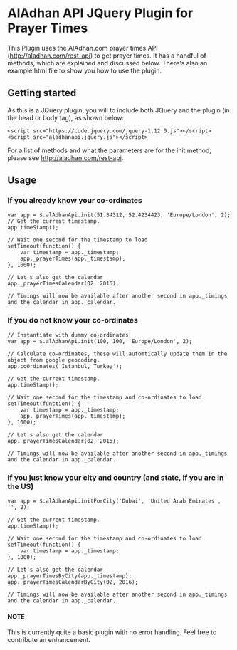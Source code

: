# AlAdhan API JQuery Plugin for Prayer Times
This Plugin uses the AlAdhan.com prayer times API (http://aladhan.com/rest-api) to get prayer times. It has a handful of methods, which are explained and discussed below. There's also an example.html file to show you how to use the plugin.

## Getting started
As this is a JQuery plugin, you will to include both JQuery and the plugin (in the head or body tag), as shown below:

```
<script src="https://code.jquery.com/jquery-1.12.0.js"></script>
<script src="aladhanapi.jquery.js"></script>
```

For a list of methods and what the parameters are for the init method, please see http://aladhan.com/rest-api.

## Usage

### If you already know your co-ordinates
```
var app = $.alAdhanApi.init(51.34312, 52.4234423, 'Europe/London', 2);
// Get the current timestamp.
app.timeStamp();

// Wait one second for the timestamp to load
setTimeout(function() {
    var timestamp = app._timestamp;
    app._prayerTimes(app._timestamp);
}, 1000);

// Let's also get the calendar
app._prayerTimesCalendar(02, 2016);

// Timings will now be available after another second in app._timings and the calendar in app._calendar.
```

### If you do not know your co-ordinates
```
// Instantiate with dummy co-ordinates
var app = $.alAdhanApi.init(100, 100, 'Europe/London', 2);

// Calculate co-ordinates, these will automtically update them in the object from google geocoding.
app.coOrdinates('Istanbul, Turkey');

// Get the current timestamp.
app.timeStamp();

// Wait one second for the timestamp and co-ordinates to load
setTimeout(function() {
    var timestamp = app._timestamp;
    app._prayerTimes(app._timestamp);
}, 1000);

// Let's also get the calendar
app._prayerTimesCalendar(02, 2016);

// Timings will now be available after another second in app._timings and the calendar in app._calendar.
```

### If you just know your city and country (and state, if you are in the US)
```
var app = $.alAdhanApi.initForCity('Dubai', 'United Arab Emirates', '', 2);

// Get the current timestamp.
app.timeStamp();

// Wait one second for the timestamp and co-ordinates to load
setTimeout(function() {
    var timestamp = app._timestamp;
}, 1000);

// Let's also get the calendar
app._prayerTimesByCity(app._timestamp);
app._prayerTimesCalendarByCity(02, 2016);

// Timings will now be available after another second in app._timings and the calendar in app._calendar.
```

#### NOTE
This is currently quite a basic plugin with no error handling. Feel free to contribute an enhancement.
